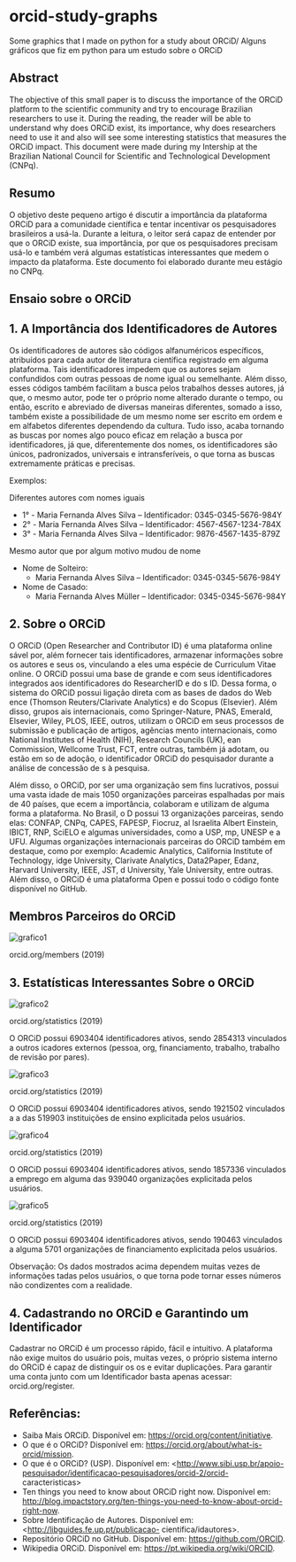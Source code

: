 # orcid-study-graphs

Some graphics that I made on python for a study about ORCiD/ Alguns gráficos que fiz em python para um estudo sobre o ORCiD

## Abstract

The objective of this small paper is to discuss the importance of the ORCiD platform to the scientific community and try to encourage Brazilian researchers to use it. During the reading, the reader will be able to understand why does ORCiD exist, its importance, why does researchers need to use it and also will see some interesting statistics that measures the ORCiD impact. This document were made during my Intership at the Brazilian National Council for Scientific and Technological Development (CNPq).

## Resumo

O objetivo deste pequeno artigo é discutir a importância da plataforma ORCiD para a comunidade científica e tentar incentivar os pesquisadores brasileiros a usá-la. Durante a leitura, o leitor será capaz de entender por que o ORCiD existe, sua importância, por que os pesquisadores precisam usá-lo e também verá algumas estatísticas interessantes que medem o impacto da plataforma. Este documento foi elaborado durante meu estágio no CNPq.

## Ensaio sobre o ORCiD

## 1. A Importância dos Identificadores de Autores

Os identificadores de autores são códigos alfanuméricos específicos, atribuídos para
cada autor de literatura científica registrado em alguma plataforma. Tais identificadores
impedem que os autores sejam confundidos com outras pessoas de nome igual ou
semelhante. Além disso, esses códigos também facilitam a busca pelos trabalhos desses
autores, já que, o mesmo autor, pode ter o próprio nome alterado durante o tempo, ou então,
escrito e abreviado de diversas maneiras diferentes, somado a isso, também existe a possibilidade de um mesmo nome 
ser escrito em ordem e em alfabetos diferentes dependendo da cultura. Tudo isso, acaba
tornando as buscas por nomes algo pouco eficaz em relação a busca por identificadores, já
que, diferentemente dos nomes, os identificadores são únicos, padronizados, universais e
intransferíveis, o que torna as buscas extremamente práticas e precisas.

Exemplos:

Diferentes autores com nomes iguais
 * 1° - Maria Fernanda Alves Silva – Identificador: 0345-0345-5676-984Y
 * 2° - Maria Fernanda Alves Silva – Identificador: 4567-4567-1234-784X
 * 3° - Maria Fernanda Alves Silva – Identificador: 9876-4567-1435-879Z

Mesmo autor que por algum motivo mudou de nome
  * Nome de Solteiro:
    * Maria Fernanda Alves Silva – Identificador: 0345-0345-5676-984Y
 * Nome de Casado:
    * Maria Fernanda Alves Müller – Identificador: 0345-0345-5676-984Y

## 2. Sobre o ORCiD

O ORCiD (Open Researcher and Contributor ID) é uma plataforma online
sável por, além fornecer tais identificadores, armazenar informações sobre os autores e seus
os, vinculando a eles uma espécie de Curriculum Vitae online. O ORCiD possui uma base de
 grande e com seus identificadores integrados aos identificadores do ResearcherID e do
s ID. Dessa forma, o sistema do ORCiD possui ligação direta com as bases de dados do Web
ence (Thomson Reuters/Clarivate Analytics) e do Scopus (Elsevier). Além disso, grupos
ais internacionais, como Springer-Nature, PNAS, Emerald, Elsevier, Wiley, PLOS, IEEE,
outros, utilizam o ORCiD em seus processos de submissão e publicação de artigos, agências
mento internacionais, como National Institutes of Health (NIH), Research Councils (UK),
ean Commission, Wellcome Trust, FCT, entre outras, também já adotam, ou estão em
so de adoção, o identificador ORCiD do pesquisador durante a análise de concessão de
s à pesquisa.

Além disso, o ORCiD, por ser uma organização sem fins lucrativos, possui uma vasta
idade de mais 1050 organizações parceiras espalhadas por mais de 40 países, que
ecem a importância, colaboram e utilizam de alguma forma a plataforma. No Brasil, o
D possui 13 organizações parceiras, sendo elas: CONFAP, CNPq, CAPES, FAPESP, Fiocruz,
al Israelita Albert Einstein, IBICT, RNP, SciELO e algumas universidades, como a USP,
mp, UNESP e a UFU. Algumas organizações internacionais parceiras do ORCiD também
em destaque, como por exemplo: Academic Analytics, California Institute of Technology,
idge University, Clarivate Analytics, Data2Paper, Edanz, Harvard University, IEEE, JST,
d University, Yale University, entre outras. Além disso, o ORCiD é uma plataforma Open
 e possui todo o código fonte disponível no GitHub.
 
## Membros Parceiros do ORCiD

![grafico1](https://github.com/LucasGuerraCavalcante/orcid-study-graphs/blob/master/img/orcidmembrosG.png)

 orcid.org/members (2019)
 
## 3. Estatísticas Interessantes Sobre o ORCiD

![grafico2](https://github.com/LucasGuerraCavalcante/orcid-study-graphs/blob/master/img/orcididsativos.png)

 orcid.org/statistics (2019)
 
O ORCiD possui 6903404 identificadores ativos, sendo 2854313 vinculados a outros
icadores externos (pessoa, org, financiamento, trabalho, trabalho de revisão por pares).

![grafico3](https://github.com/LucasGuerraCavalcante/orcid-study-graphs/blob/master/img/orcideducation.png)

 orcid.org/statistics (2019)
 
O ORCiD possui 6903404 identificadores ativos, sendo 1921502 vinculados a
a das 519903 instituições de ensino explicitada pelos usuários.

![grafico4](https://github.com/LucasGuerraCavalcante/orcid-study-graphs/blob/master/img/orcididemprego.png)

 orcid.org/statistics (2019)
 
O ORCiD possui 6903404 identificadores ativos, sendo 1857336 vinculados a
emprego em alguma das 939040 organizações explicitada pelos usuários.

![grafico5](https://github.com/LucasGuerraCavalcante/orcid-study-graphs/blob/master/img/orcidfinanciadoras.png)

 orcid.org/statistics (2019)
 
O ORCiD possui 6903404 identificadores ativos, sendo 190463 vinculados a alguma
5701 organizações de financiamento explicitada pelos usuários.



Observação: Os dados mostrados acima dependem muitas vezes de informações
tadas pelos usuários, o que torna pode tornar esses números não condizentes com a realidade.

## 4. Cadastrando no ORCiD e Garantindo um Identificador

Cadastrar no ORCiD é um processo rápido, fácil e intuitivo. A plataforma não exige muitos
do usuário pois, muitas vezes, o próprio sistema interno do ORCiD é capaz de distinguir os
os e evitar duplicações.
Para garantir uma conta junto com um Identificador basta apenas acessar:
orcid.org/register.

## Referências: 

* Saiba Mais ORCiD. Disponível em: <https://orcid.org/content/initiative>.
* O que é o ORCiD? Disponível em: <https://orcid.org/about/what-is-orcid/mission>.
* O que é o ORCiD? (USP). Disponível em:
<http://www.sibi.usp.br/apoio-pesquisador/identificacao-pesquisadores/orcid-2/orcid-
caracteristicas>
* Ten things you need to know about ORCiD right now. Disponível em:
<http://blog.impactstory.org/ten-things-you-need-to-know-about-orcid-right-now>.
* Sobre Identificação de Autores. Disponível em: <http://libguides.fe.up.pt/publicacao-
cientifica/idautores>.
* Repositório ORCiD no GitHub. Disponível em: <https://github.com/ORCID>.
* Wikipedia ORCiD. Disponível em: <https://pt.wikipedia.org/wiki/ORCID>.

